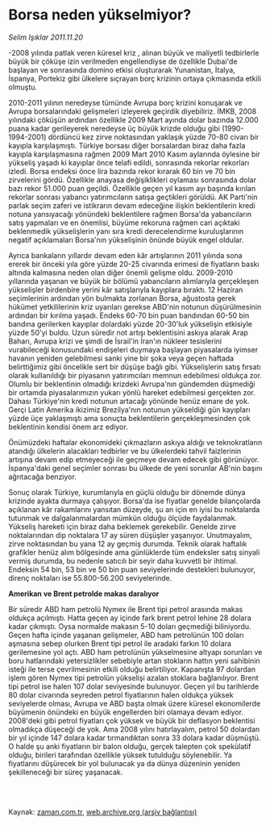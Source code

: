 # Borsa neden yükselmiyor?

*Selim Işıklar 2011.11.20*

<td class="columnist-detail">
<p>-2008 yılında patlak veren küresel kriz , alınan büyük ve maliyetli tedbirlerle büyük bir çöküşe izin verilmeden engellendiyse de özellikle Dubai'de başlayan ve sonrasında domino etkisi oluşturarak Yunanistan, İtalya, İspanya, Portekiz gibi ülkelere sıçrayan borç krizinin ortaya çıkmasında etkili olmuştu.</p>
<p>
<div id="haberMetinDiv">
<p>2010-2011 yılının neredeyse tümünde Avrupa borç krizini konuşarak ve Avrupa borsalarındaki gelişmeleri izleyerek geçirdik diyebiliriz. İMKB, 2008 yılındaki çöküşün ardından özellikle 2009 Mart ayında dolar bazında 12.000 puana kadar gerileyerek neredeyse üç büyük krizde olduğu gibi (1990-1994-2001) dördüncü kez zirve noktasından yaklaşık yüzde 70-80 civarı bir kayıpla karşılaşmıştı. Türkiye borsası diğer borsalardan biraz daha fazla kayıpla karşılaşmasına rağmen 2009 Mart 2010 Kasım aylarında öylesine bir yükseliş yaşadı ki kayıplar önce telafi edildi, sonrasında rekorlar rekorları izledi. Borsa endeksi önce lira bazında rekor kırarak 60 bin ve 70 bin zirvelerini gördü. Özellikle anayasa değişiklikleri oylaması sonrasında dolar bazı rekor 51.000 puan geçildi. Özellikle geçen yıl kasım ayı başında kırılan rekorlar sonrası yabancı yatırımcıların satışa geçtikleri görüldü. AK Parti'nin parlak seçim zaferi ve istikrarın devam edeceğine ilişkin beklentilerin kredi notuna yansıyacağı yönündeki beklentilere rağmen Borsa'da yabancıların satış yapmaları ve en önemlisi, büyüme rekoruna rağmen cari açıktaki beklenmedik yükselişlerin yanı sıra kredi derecelendirme kuruluşlarının negatif açıklamaları Borsa'nın yükselişinin önünde büyük engel oldular.
<p> Ayrıca bankaların yıllardır devam eden kâr artışlarının 2011 yılında sona ererek bir önceki yıla göre yüzde 20-25 civarında erimesi de fiyatların baskı altında kalmasına neden olan diğer önemli gelişme oldu. 2009-2010 yıllarında yaşanan ve büyük bir bölümü yabancıların alımlarıyla gerçekleşen yükselişler birdenbire yerini kâr satışlarıyla kayıplara bıraktı. 12 Haziran seçimlerinin ardından yön bulmakta zorlanan Borsa, ağustosta gerek hükümet yetkililerinin kriz uyarıları gerekse ABD'nin notunun düşürülmesinin ardından bir kırılma yaşadı. Endeks 60-70 bin puan bandından 60-50 bin bandına gerilerken kayıplar dolardaki yüzde 20-30'luk yükselişin etkisiyle yüzde 50'yi buldu. Uzun süredir not artışı beklentisini askıya alarak Arap Baharı, Avrupa krizi ve şimdi de İsrail'in İran'ın nükleer tesislerini vurabileceği konusundaki endişeleri duymaya başlayan piyasalarda iyimser havanın yeniden gelebilmesi sanki yine bir şoka veya geçen haftada belirttiğimiz gibi öncelikle sert bir düşüşe bağlı gibi. Yükselişlerin satış fırsatı olarak kullanıldığı bir piyasanın yatırımcıları memnun edebilmesi oldukça zor. Olumlu bir beklentinin olmadığı krizdeki Avrupa'nın gündemden düşmediği bir ortamda piyasalarımızın yukarı yönlü hareket edebilmesi gerçekten zor. Dahası Türkiye'nin kredi notunun artacağı yönünde henüz emare de yok. Gerçi Latin Amerika ikizimiz Brezilya'nın notunun yükseldiği gün kayıpları yüzde üçe yaklaşmıştı ama sonuçta beklentilerin gerçekleşmesinden çok beklentinin kendisi önem arz ediyor.
<p> Önümüzdeki haftalar ekonomideki çıkmazların askıya aldığı ve teknokratların atandığı ülkelerin alacakları tedbirler ve bu ülkelerdeki tahvil faizlerinin artışına devam edip etmeyeceği ile geçmeye devam edecek gibi görünüyor. İspanya'daki genel seçimler sonrası bu ülkede de yeni sorunlar AB'nin başını ağrıtacağa benziyor.
<p> Sonuç olarak Türkiye, kurumlarıyla en güçlü olduğu bir dönemde dünya krizinde ayakta durmaya çalışıyor. Borsa'da ise fiyatlar genelde bilançolarda açıklanan kâr rakamlarını yansıtan düzeyde, şu an için en iyisi bu noktalarda tutunmak ve dalgalanmalardan mümkün olduğu ölçüde faydalanmak. Yükseliş hareketi için biraz daha beklemek gerekebilir. Genelde zirve noktalarından dip noktalara 17 ay süren düşüşler yaşanıyor. Unutmayalım, zirve noktasından bu yana 12 ay geçmiş durumda. Teknik olarak haftalık grafikler henüz alım bölgesinde ama günlüklerde tüm endeksler satış sinyali vermiş durumda, bu nedenle satıcılı bir seyir daha kuvvetli bir ihtimal. Endeksin 54 bin, 53 bin ve 50 bin puan seviyelerinde destekleri bulunuyor, direnç noktaları ise 55.800-56.200 seviyelerinde.
<p><b>Amerikan ve Brent petrolde makas daralıyor</b>
<p>Bir süredir ABD ham petrolü Nymex ile Brent tipi petrol arasında makas oldukça açılmıştı. Hatta geçen ay içinde fark brent petrol lehine 28 dolara kadar çıkmıştı. Oysa normalde makasın 5-10 doları geçmediği biliniyordu. Geçen hafta içinde yaşanan gelişmeler, ABD ham petrolünün 100 doları aşmasına sebep olurken Brent tipi petrol ile aradaki farkın 10 dolara gerilemesine yol açtı. ABD ham petrolünün yükselmesine altyapı sorunları ve boru hatlarındaki yetersizlikler sebebiyle artan stokların hattın yeni sahibinin isteği ile terse çevrilmesinin etkili olduğu belirtiliyor. Kapanışta 97 dolardan işlem gören Nymex tipi petrolün yükselişi azalan stoklara bağlanılıyor. Brent tipi petrol ise halen 107 dolar seviyesinde bulunuyor. Geçen yıl bu tarihlerde 80 dolar civarında seyreden petrol fiyatlarının halen oldukça yüksek seviyelerde olması, Avrupa ve ABD başta olmak üzere küresel ekonomilerde büyümenin önündeki en büyük engellerden biri olamaya devam ediyor. 2008'deki gibi petrol fiyatları çok yüksek ve büyük bir deflasyon beklentisi olmadıkça düşeceği de yok. Ama 2008 yılını hatırlayalım, petrol 50 dolardan bir yıl içinde 147 dolara kadar tırmandıktan sonra 33 dolara kadar düşmüştü. O halde şu anki fiyatların bir balon olduğu, gerçek talepten çok spekülatif olduğu, birileri tarafından özellikle yüksek tutulduğu söylenebilir. Ya fiyatlarını düşürecek bir yol bulunacak ya da dünya düzeninin yeniden şekilleneceği bir süreç yaşanacak.
<p></p></p></p></p></p></p></p></div>
</p>


<p><br>
		 </br></p></td>

Kaynak: [zaman.com.tr](http://zaman.com.tr/yazar.do?yazino=1204198), [web.archive.org (arşiv bağlantısı)](http://web.archive.org/web/20120126101239/http://www.zaman.com.tr/yazar.do?yazino=1204198)
